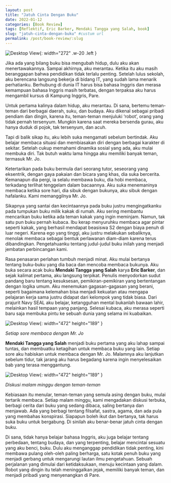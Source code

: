 ```yaml
---
layout: post
title: "Jatuh Cinta Dengan Buku"
date: 2022-01-12
categories: [Book Review]
tags: [Reflektif, Eric Barker, Mendaki Tangga yang Salah, book]
slug: "jatuh-cinta-dengan-buku" #custum url
permalink: /post/book-review/:slug
---
```

![Desktop View](https://res.cloudinary.com/dmfs1p3kn/image/upload/v1755394957/books-bg_fbm5jf.jpg){: width="272" .w-20 .left }
<!-- File from cloudinary -->

Jika ada yang bilang buku bisa mengubah hidup, dulu aku akan menertawakannya. Sampai akhirnya, aku merantau. Ketika itu aku masih beranggapan bahwa pendidikan tidak terlalu penting. Setelah lulus sekolah, aku berencana langsung bekerja di bidang IT, yang sudah lama menarik perhatianku. Berhubung di dunia IT harus bisa bahasa Inggris dan merasa kemampuan bahasa Inggris masih terbatas, dengan terpaksa aku harus mengambil kursus di Kampung Inggris, Pare.


Untuk pertama kalinya dalam hidup, aku merantau. Di sana, bertemu teman-teman dari berbagai daerah, suku, dan budaya. Aku dikenal sebagai pribadi pendiam dan dingin, karena itu, teman-teman menjuluki ‘robot’, orang yang tidak pernah tersenyum. Mungkin karena saat mereka bersenda gurau, aku hanya duduk di pojok, tak tersenyum, dan acuh.

Tapi di balik sikap itu, aku lebih suka mengamati sebelum bertindak. Aku belajar membaca situasi dan membiasakan diri dengan berbagai karakter di sekitar. Setelah cukup memahami dinamika sosial yang ada, aku mulai membuka diri. Tak butuh waktu lama hingga aku memiliki banyak teman, termasuk Mr. Jo.

Ketertarikan pada buku bermula dari seorang tutor, seseorang yang eksentrik, dengan gaya pakaian dan bicara yang khas, dia suka bercerita. Kemanapun dia pergi, ia selalu membawa buku, dia hobi membaca, terkadang terlihat tenggelam dalam bacaannya. Aku suka menemaninya membaca ketika sore hari, dia sibuk dengan bukunya, aku sibuk dengan hafalanku. Kami memanggilnya Mr. Jo.

Sikapnya yang santai dan kecintaannya pada buku justru mengingatkanku pada tumpukan buku milik kakak di rumah. Aku sering membantu mencarikan buku ketika ada teman kakak yang ingin meminjam. Namun, tak satu pun buku pernah kubaca. Ibu kerap menyuruhku membaca agar pintar seperti kakak, yang berhasil mendapat beasiswa S2 dengan biaya penuh di luar negeri. Karena ego yang tinggi, aku justru melakukan sebaliknya, menolak membaca sebagai bentuk perlawanan diam-diam karena terus dibandingkan. Pengetahuanku tentang judul-judul buku inilah yang menjadi jembatan perbincangan kami.

Rasa penasaran perlahan tumbuh menjadi minat. Aku mulai bertanya tentang buku-buku yang dia baca dan mencoba membaca bukunya. Aku buka secara acak buku **Mendaki Tangga yang Salah** karya **Eric Barker**, dan sejak kalimat pertama, aku langsung terpikat. Penulis menyodorkan sudut pandang baru tentang kesuksesan, pemikiran-pemikiran yang bertentangan dengan logika umum. Aku menemukan gagasan-gagasan yang berani, seperti bagaimana kelemahan bisa menjadi kekuatan atau mengapa pelajaran kerja sama justru didapat dari kelompok yang tidak biasa. Dari prajurit Navy SEAL aku belajar, ketangguhan mental bukanlah bawaan lahir, melainkan hasil tempaan yang panjang. Selesai kubaca, aku merasa seperti baru saja membuka pintu ke sebuah dunia yang selama ini kuabaikan.

![Desktop View](https://res.cloudinary.com/dmfs1p3kn/image/upload/v1754882196/sore-membaca_hsyzer.jpg){: width="472" height="189" } 
<!-- File from cloudinary -->
_Setiap sore membaca dengan Mr. Jo_

**Mendaki Tangga yang Salah** menjadi buku pertama yang aku lahap sampai tuntas, dan membuatku ketagihan untuk membaca buku yang lain. Setiap sore aku habiskan untuk membaca dengan Mr. Jo. Malamnya aku lanjutkan sebelum tidur, tak jarang aku harus begadang karena ingin menyelesaikan bab yang terasa menggantung.

![Desktop View](https://res.cloudinary.com/dmfs1p3kn/image/upload/v1754881883/diskusi_ulk9sb.jpg){: width="472" height="189" }
<!-- File from cloudinary -->
_Diskusi malam minggu dengan teman-teman_

Kebiasaan itu menular, teman-teman yang semula asing dengan buku, mulai tertarik membaca. Setiap malam minggu, kami mengadakan diskusi terbuka, berbagi cerita dari buku yang sedang dibaca, saling bertanya dan menjawab. Ada yang berbagi tentang filsafat, sastra, agama, dan ada pula yang membahas konspirasi. Siapapun boleh ikut dan bertanya, tak harus suka buku untuk bergabung. Di sinilah aku benar-benar jatuh cinta dengan buku.

Di sana, tidak hanya belajar bahasa Inggris, aku juga belajar tentang perbedaan, tentang budaya, dan yang terpenting, belajar mencintai sesuatu yang aku benci, buku. Dulu aku menganggap pendidikan tidak penting, kini membawa pulang oleh-oleh paling berharga, satu kotak penuh buku yang menjadi gerbang untuk mengarungi lautan ilmu pengetahuan. Sebuah perjalanan yang dimulai dari ketidaksukaan, menuju kecintaan yang dalam. Robot yang dingin itu telah meninggalkan jejak, memiliki banyak teman, dan menjadi pribadi yang menyenangkan di Pare.




<!-- ![Desktop View](../assets/img/pare/rain-book.jpeg){: width="200" .w-20 .left} -->